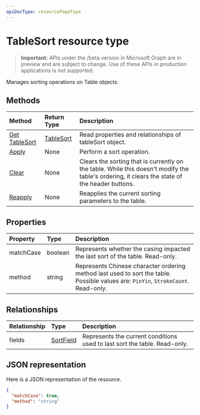 ```yaml
---
apiDocType: resourcePageType
---
```

# TableSort resource type

> **Important:** APIs under the /beta version in Microsoft Graph are in preview and are subject to change. Use of these APIs in production applications is not supported.

Manages sorting operations on Table objects.


## Methods

| Method		   | Return Type	|Description|
|:---------------|:--------|:----------|
|[Get TableSort](../api/tablesort_get.md) | [TableSort](tablesort.md) |Read properties and relationships of tableSort object.|
|[Apply](../api/tablesort_apply.md)|None|Perform a sort operation.|
|[Clear](../api/tablesort_clear.md)|None|Clears the sorting that is currently on the table. While this doesn't modify the table's ordering, it clears the state of the header buttons.|
|[Reapply](../api/tablesort_reapply.md)|None|Reapplies the current sorting parameters to the table.|

## Properties
| Property	   | Type	|Description|
|:---------------|:--------|:----------|
|matchCase|boolean|Represents whether the casing impacted the last sort of the table. Read-only.|
|method|string|Represents Chinese character ordering method last used to sort the table. Possible values are: `PinYin`, `StrokeCount`. Read-only.|

## Relationships
| Relationship | Type	|Description|
|:---------------|:--------|:----------|
|fields|[SortField](sortfield.md)|Represents the current conditions used to last sort the table. Read-only.|

## JSON representation

Here is a JSON representation of the resource.

<!-- {
  "blockType": "resource",
  "optionalProperties": [

  ],
  "@odata.type": "microsoft.graph.tableSort"
}-->

```json
{
  "matchCase": true,
  "method": "string"
}

```

<!-- uuid: 8fcb5dbc-d5aa-4681-8e31-b001d5168d79
2015-10-25 14:57:30 UTC -->
<!-- {
  "type": "#page.annotation",
  "description": "TableSort resource",
  "keywords": "",
  "section": "documentation",
  "tocPath": ""
}-->